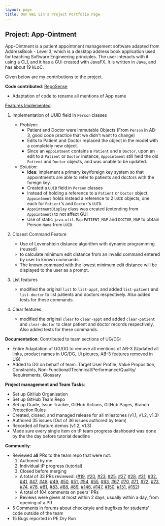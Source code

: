 ```yaml
---
layout: page
title: Onn Wei Sin's Project Portfolio Page
---
```


## Project: App-Ointment

App-Ointment is a patient appointment management software adapted from AddressBook - Level 3, which is a desktop address book application used for teaching Software Engineering principles. The user interacts with it using a CLI, and it has a GUI created with JavaFX. It is written in Java, and has about 19 kLoC.

Given below are my contributions to the project.

**Code contributed**: [RepoSense](https://nus-cs2103-ay2021s2.github.io/tp-dashboard/#breakdown=true&search=onnwards)
- Adaptation of code to rename all mentions of App name

<u>Features Implemented</u>: 
1. Implementation of UUID field in `Person` classes
    - *Problem*:
        - Patient and Doctor were immutable Objects (From `Person` in AB-3, good code practice that we didn't want to change)
        - Edits to Patient and Doctor replaced the object in the model with a completely new object.
        - Since an `Appointment` contains a `Patient` and a `Doctor`, upon an edit to a `Patient` or `Doctor` instance, `Appointment` still held the old `Patient` and `Doctor` objects, and was unable to be updated.
    - *Solution*:
        - **Idea**: Implement a primary key/foreign key system so that appointments are able to refer to patients and doctors with the foreign key.
        - Created a `UUID` field in `Person` classes
        - Instead of holding a reference to a `Patient` or `Doctor` object, `Appointment` holds instead a reference to 2 `UUID` objects, one each for `Patient`'s and `Doctor`'s `UUID`.
        - `AppointmentDisplay` class was created (extending from `Appointment`) to not affect GUI
        - Use of static `java.util.Map` `PATIENT_MAP` and `DOCTOR_MAP` to obtain Person `Name` from `UUID`

2. Closest Command Feature
    - Use of Levenshtein distance algorithm with dynamic programming (reused)
    - to calculate minimum edit distance from an invalid command entered by user to known commands
    - The known command with the lowest minimum edit distance will be displayed to the user as a prompt.

3. List features
    - modified the original `list` to `list-appt`, and added `list-patient` and `list-doctor` to list patients and doctors respectively. Also added tests for these commands.

4. Clear features
    - modified the original `clear` to `clear-appt` and added `clear-patient` and `clear-doctor` to clear patient and doctor records respectively. Also added tests for these commands.

**Documentation**:
Contributed to team sections of UG/DG:
- Entire Adaptation of UG/DG to remove all mentions of AB-3 (Updated all links, product names in UG/DG, Ui picures, AB-3 features removed in UG)
- Added to DG on behalf of team: Target User Profile, Value Proposition, Constraints, Non-Functional/Technical/Performance/Quality/ Requirements, Glossary

**Project management and Team Tasks**:
- Set up GitHub Organisation
- Set up GitHub Team Repo
- Set up Grade, Issue Tracker, GitHub Actions, GitHub Pages, Branch Protection Rules
- Created, closed, and managed release for all milestones (v1.1, v1.2, v1.3)
- Authored 35 issues (Out of 36 issues authored by team)
- Recorded all feature demos (v1.2, v1.3)
- Made sure every single item on tP team progress dashboard was done by the the day before tutorial deadline

**Community**:
- Reviewed **all** PRs to the team repo that were not:
    1. Authored by me.
    2. Individual tP progress (tutorial)
    3. Closed before merging
    - A total of 33 PRs reviewed: ([#19](https://github.com/AY2021S2-CS2103-W17-2/tp/pull/19), [#20](https://github.com/AY2021S2-CS2103-W17-2/tp/pull/20), [#23](https://github.com/AY2021S2-CS2103-W17-2/tp/pull/23), [#25](https://github.com/AY2021S2-CS2103-W17-2/tp/pull/25), [#27](https://github.com/AY2021S2-CS2103-W17-2/tp/pull/27), [#28](https://github.com/AY2021S2-CS2103-W17-2/tp/pull/28), [#31](https://github.com/AY2021S2-CS2103-W17-2/tp/pull/31), [#32](https://github.com/AY2021S2-CS2103-W17-2/tp/pull/32), [#41](https://github.com/AY2021S2-CS2103-W17-2/tp/pull/41), [#47](https://github.com/AY2021S2-CS2103-W17-2/tp/pull/47), [#48](https://github.com/AY2021S2-CS2103-W17-2/tp/pull/48), [#49](https://github.com/AY2021S2-CS2103-W17-2/tp/pull/49), [#50](https://github.com/AY2021S2-CS2103-W17-2/tp/pull/50), [#51](https://github.com/AY2021S2-CS2103-W17-2/tp/pull/51), [#54](https://github.com/AY2021S2-CS2103-W17-2/tp/pull/54), [#55](https://github.com/AY2021S2-CS2103-W17-2/tp/pull/55), [#63](https://github.com/AY2021S2-CS2103-W17-2/tp/pull/63), [#67](https://github.com/AY2021S2-CS2103-W17-2/tp/pull/67), [#70](https://github.com/AY2021S2-CS2103-W17-2/tp/pull/70), [#71](https://github.com/AY2021S2-CS2103-W17-2/tp/pull/71), [#72](https://github.com/AY2021S2-CS2103-W17-2/tp/pull/72), [#73](https://github.com/AY2021S2-CS2103-W17-2/tp/pull/73), [#74](https://github.com/AY2021S2-CS2103-W17-2/tp/pull/74), [#78](https://github.com/AY2021S2-CS2103-W17-2/tp/pull/78), [#81](https://github.com/AY2021S2-CS2103-W17-2/tp/pull/81), [#83](https://github.com/AY2021S2-CS2103-W17-2/tp/pull/83), [#88](https://github.com/AY2021S2-CS2103-W17-2/tp/pull/88), [#89](https://github.com/AY2021S2-CS2103-W17-2/tp/pull/89), [#146](https://github.com/AY2021S2-CS2103-W17-2/tp/pull/146), [#147](https://github.com/AY2021S2-CS2103-W17-2/tp/pull/147), [#150](https://github.com/AY2021S2-CS2103-W17-2/tp/pull/150), [#151](https://github.com/AY2021S2-CS2103-W17-2/tp/pull/151), [#152](https://github.com/AY2021S2-CS2103-W17-2/tp/pull/152))
    - A total of 104 comments on peers' PRs
    - Reviews were given at most within 2 days, usually within a day, from opening of a PR
- 5 Comments in forums about checkstyle and bugfixes for students' code outside of the team
- 15 Bugs reported in PE Dry Run


